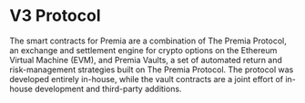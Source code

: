 # V3 Protocol

The smart contracts for Premia are a combination of The Premia Protocol, an exchange and settlement engine for crypto options on the Ethereum Virtual Machine (EVM), and Premia Vaults, a set of automated return and risk-management strategies built on The Premia Protocol. The protocol was developed entirely in-house, while the vault contracts are a joint effort of in-house development and third-party additions.

